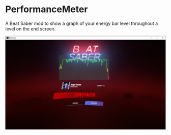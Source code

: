 ﻿# PerformanceMeter
A Beat Saber mod to show a graph of your energy bar level throughout a level on the end screen.

![Image](screenshot.png)